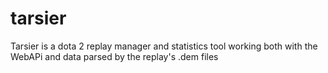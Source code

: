 tarsier
=======

Tarsier is a dota 2 replay manager and statistics tool working both with the WebAPi and data parsed by the replay's .dem files
